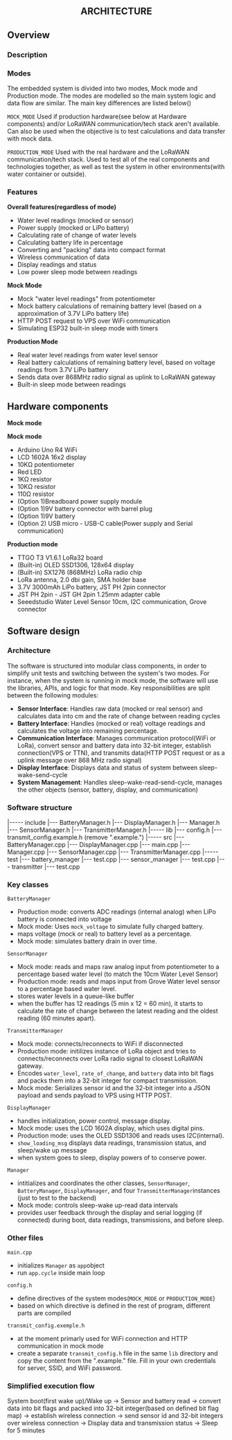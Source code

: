<section align="center">
<h1>ARCHITECTURE</h1>
</section>

## Overview

### Description

### Modes
The embedded system is divided into two modes, Mock mode and Production mode. The modes are modelled so the main system logic and data flow are similar. The main key differences are listed below()

```MOCK_MODE```
Used if production hardware(see below at Hardware components) and/or LoRaWAN communication/tech stack aren't available. Can also be used when the objective is to test calculations and data transfer with mock data. 

```PRODUCTION_MODE```
Used with the real hardware and the LoRaWAN communication/tech stack. Used to test all of the real components and technologies together, as well as test the system in other environments(with water container or outside).

### Features

**Overall features(regardless of mode)**
- Water level readings (mocked or sensor)
- Power supply (mocked or LiPo battery)
- Calculating rate of change of water levels
- Calculating battery life in percentage 
- Converting and "packing" data into compact format
- Wireless communication of data
- Display readings and status
- Low power sleep mode between readings

**Mock Mode**
- Mock "water level readings" from potentiometer
- Mock battery calculations of remaining battery level (based on a approximation of 3.7V LiPo battery life)
- HTTP POST request to VPS over WiFi communication
- Simulating ESP32 built-in sleep mode with timers

**Production Mode**
- Real water level readings from water level sensor
- Real battery calculations of remaining battery level, based on voltage readings from 3.7V LiPo battery
- Sends data over 868MHz radio signal as uplink to LoRaWAN gateway
- Built-in sleep mode between readings

## Hardware components

**Mock mode**

**Mock mode**
- Arduino Uno R4 WiFi
- LCD 1602A 16x2 display
- 10KΩ potentiometer
- Red LED
- 1KΩ resistor
- 10KΩ resistor
- 110Ω resistor
- (Option 1)Breadboard power supply module
- (Option 1)9V battery connector with barrel plug
- (Option 1)9V battery
- (Option 2) USB micro - USB-C cable(Power supply and Serial communication)

**Production mode**

- TTGO T3 V1.6.1 LoRa32 board
- (Built-in) OLED SSD1306, 128x64 display
- (Built-in) SX1276 (868MHz) LoRa radio chip
- LoRa antenna, 2.0 dbi gain, SMA holder base
- 3.7V 3000mAh LiPo battery, JST PH 2pin connector
- JST PH 2pin - JST GH 2pin 1.25mm adapter cable
- Seeedstudio Water Level Sensor 10cm, I2C communication, Grove connector

## Software design

### Architecture
The software is structured into modular class components, in order to simplify unit tests and switching between the system's two modes. For instance, when the system is running in mock mode, the software will use the libraries, APIs, and logic for that mode. Key responsibilities are split between the following modules:

- **Sensor Interface**: Handles raw data (mocked or real sensor) and calculates data into cm and the rate of change between reading cycles
- **Battery Interface**: Handles (mocked or real) voltage readings and calculates the voltage into remaining percentage.
- **Communication Interface**: Manages communication protocol(WiFi or LoRa), convert sensor and battery data into 32-bit integer, establish connection(VPS or TTN), and transmits data(HTTP POST request or as a uplink message over 868 MHz radio signal)
- **Display Interface**: Displays data and status of system between sleep-wake-send-cycle
- **System Management**: Handles sleep-wake-read-send-cycle, manages the other objects (sensor, battery, display, and communication)

### Software structure
|----- include
	|--- BatteryManager.h
	|--- DisplayManager.h
	|--- Manager.h
	|--- SensorManager.h
	|--- TransmitterManager.h
|----- lib
	|--- config.h
	|--- transmit_config.example.h (remove ".example.")
|----- src
	|--- BatteryManager.cpp
	|--- DisplayManager.cpp
	|--- main.cpp
	|--- Manager.cpp
	|--- SensorManager.cpp
	|--- TransmitterManager.cpp
|----- test
	|--- battery_manager
		|--- test.cpp
	|--- sensor_manager
		|--- test.cpp
	|--- transmitter
		|--- test.cpp

### Key classes

```BatteryManager```
- Production mode: converts ADC readings (internal analog) when LiPo battery is connected into voltage
- Mock mode: Uses ```mock_voltage``` to simulate fully charged battery.  
- maps voltage (mock or real) to battery level as a percentage.
- Mock mode: simulates battery drain in over time.

```SensorManager```
- Mock mode: reads and maps raw analog input from potentiometer to a percentage based water level (to match the 10cm Water Level Sensor)
- Production mode: reads and maps input from Grove Water level sensor to a percentage based water level.
- stores water levels in a queue-like buffer
- when the buffer has 12 readings (5 min x 12 = 60 min), it starts to calculate the rate of change between the latest reading and the oldest reading (60 minutes apart).

```TransmitterManager```
- Mock mode: connects/reconnects to WiFi if disconnected
- Production mode: initilizes instance of LoRa object and tries to connects/reconnects over LoRa radio signal to closest LoRaWAN gateway.
- Encodes ```water_level```, ```rate_of_change```, and ```battery``` data into bit flags and packs them into a 32-bit integer for compact transmission.
- Mock mode: Serializes sensor id and the 32-bit integer into a JSON payload and sends payload to VPS using HTTP POST.

```DisplayManager```
- handles initialization, power control, message display.
- Mock mode: uses the LCD 1602A display, which uses digital pins.
- Production mode: uses the OLED SSD1306 and reads uses I2C(internal).
- ```show_loading_msg``` displays data readings, transmission status, and sleep/wake up message
- when system goes to sleep, display powers of to conserve power.

```Manager```
- intitializes and coordinates the other classes, ```SensorManager```, ```BatteryManager```, ```DisplayManager```, and four ```TransmitterManager```instances (just to test to the backend)
- Mock mode: controls sleep-wake up-read data intervals
- provides user feedback through the display and serial logging (if connected) during boot, data readings, transmissions, and before sleep.


### Other files

```main.cpp```
- initializes ```Manager``` as ```app```object
- run ```app.cycle``` inside main loop

```config.h```
- define directives of the system modes(```MOCK_MODE``` or ```PRODUCTION_MODE```)
- based on which directive is defined in the rest of program, different parts are compiled

```transmit_config.exemple.h```
- at the moment primarly used for WiFi connection and HTTP communication in mock mode
- create a separate ```transmit_config.h``` file in the same ```lib``` directory and copy the content from the ".example." file. Fill in your own credentials for server, SSID, and WiFi password.


### Simplified execution flow

System boot(first wake up)/Wake up 
	-> Sensor and battery read 
	-> convert data into bit flags and packed into 32-bit integer(based on defined bit flag map) 
	-> establish wireless connection 
	-> send sensor id and 32-bit integers over wireless connection 
	-> Display data and transmission status 
	-> Sleep for 5 minutes 

